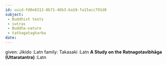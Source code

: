 ```yaml
---
id: uuid-fd8e8313-8b71-46b3-ba10-fa15acc791d8
subject: 
 - Buddhist texts
 - sutras
 - Buddha-nature
 - tathagatagharba
date: 
---
```


given: Jikido :Latn
family: Takasaki :Latn
**A Study on the Ratnagotavibhāga (Uttaratantra)** :Latn